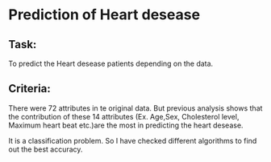 # Prediction of Heart desease

## Task:
To predict the Heart desease patients depending on the data. 

## Criteria:
There were 72 attributes in te original data. But previous analysis shows that the contribution of these 14 attributes (Ex. Age,Sex, Cholesterol level, Maximum heart beat etc.)are the most in predicting the heart desease. 

It is a classification problem. So I have checked different algorithms to find out the best accuracy.   
